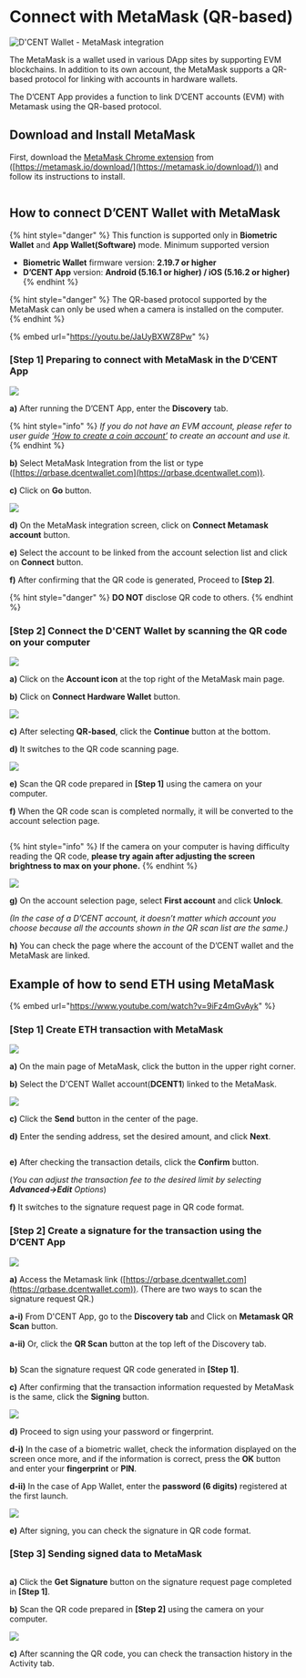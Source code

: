 # Connect with MetaMask (QR-based)

![D'CENT Wallet - MetaMask integration](<../.gitbook/assets/image (255).png>)

The MetaMask is a wallet used in various DApp sites by supporting EVM blockchains. In addition to its own account, the MetaMask supports a QR-based protocol for linking with accounts in hardware wallets.

The D’CENT App provides a function to link D’CENT accounts (EVM) with Metamask using the QR-based protocol.

## Download and Install MetaMask

First, download the [MetaMask Chrome extension](https://metamask.io/download/) from ([https://metamask.io/download/](https://metamask.io/download/)) and follow its instructions to install.

<img src="../.gitbook/assets/image (246).png" alt="" data-size="original">

## How to connect D’CENT Wallet with MetaMask

{% hint style="danger" %}
This function is supported only in **Biometric Wallet** and **App Wallet(Software)** mode. Minimum supported version

* **Biometric Wallet** firmware version: **2.19.7 or higher**
* **D’CENT App** version: **Android (5.16.1 or higher) / iOS (5.16.2 or higher)**&#x20;
{% endhint %}

{% hint style="danger" %}
The QR-based protocol supported by the MetaMask can only be used when a camera is installed on the computer.
{% endhint %}

{% embed url="https://youtu.be/JaUyBXWZ8Pw" %}

### \[Step 1] Preparing to connect with MetaMask in the D’CENT App

![](<../.gitbook/assets/image (247).png>)



**a)** After running the D’CENT App, enter the **Discovery** tab.

{% hint style="info" %}
_If you do not have an EVM account, please refer to user guide_ [_‘How to create a coin account’_](https://userguide.dcentwallet.com/mobile-app/create-account) _to create an account and use it._
{% endhint %}

**b)** Select MetaMask Integration from the list or type ([https://qrbase.dcentwallet.com](https://qrbase.dcentwallet.com)).

**c)** Click on **Go** button.

![](<../.gitbook/assets/image (243).png>)



**d)** On the MetaMask integration screen, click on **Connect Metamask account** button.

**e)** Select the account to be linked from the account selection list and click on **Connect** button.

**f)** After confirming that the QR code is generated, Proceed to **\[Step 2]**.

{% hint style="danger" %}
**DO NOT** disclose QR code to others.
{% endhint %}

### \[Step 2] Connect the D'CENT Wallet by scanning the QR code on your computer

![](<../.gitbook/assets/image (248).png>)

**a)** Click on the **Account icon** at the top right of the MetaMask main page.

**b)** Click on **Connect Hardware Wallet** button.

![](<../.gitbook/assets/image (242).png>)

**c)** After selecting **QR-based**, click the **Continue** button at the bottom.

**d)** It switches to the QR code scanning page.

![](<../.gitbook/assets/image (244).png>)

**e)** Scan the QR code prepared in **\[Step 1]** using the camera on your computer.

**f)** When the QR code scan is completed normally, it will be converted to the account selection page.

<figure><img src="../.gitbook/assets/그림5 (3) (1).png" alt=""><figcaption></figcaption></figure>

{% hint style="info" %}
If the camera on your computer is having difficulty reading the QR code, **please try again after adjusting the screen brightness to max on your phone.**
{% endhint %}



![](<../.gitbook/assets/image (257).png>)

**g)** On the account selection page, select **First account** and click **Unlock**.

_(In the case of a D’CENT account, it doesn’t matter which account you choose because all the accounts shown in the QR scan list are the same.)_

**h)** You can check the page where the account of the D’CENT wallet and the MetaMask are linked.

## Example of how to send ETH using MetaMask

{% embed url="https://www.youtube.com/watch?v=9iFz4mGvAyk" %}

### \[Step 1] Create ETH transaction with MetaMask

![](<../.gitbook/assets/image (251).png>)

**a)** On the main page of MetaMask, click the button in the upper right corner.

**b)** Select the D'CENT Wallet account(**DCENT1**) linked to the MetaMask.

![](<../.gitbook/assets/그림1 (2).png>)

**c)** Click the **Send** button in the center of the page.

**d)** Enter the sending address, set the desired amount, and click **Next**.

<figure><img src="../.gitbook/assets/그림1 (1) (2).png" alt=""><figcaption></figcaption></figure>

**e)** After checking the transaction details, click the **Confirm** button.

(_You can adjust the transaction fee to the desired limit by selecting **Advanced→Edit** Options_)

**f)** It switches to the signature request page in QR code format.

### \[Step 2] Create a signature for the transaction using the D’CENT App

![](<../.gitbook/assets/image (254).png>)

**a)** Access the Metamask link ([https://qrbase.dcentwallet.com](https://qrbase.dcentwallet.com)). (There are two ways to scan the signature request QR.)

**a-i)** From D'CENT App, go to the **Discovery tab** and Click on **Metamask QR Scan** button.

**a-ii)** Or, click the **QR Scan** button at the top left of the Discovery tab.

<figure><img src="../.gitbook/assets/그림2 (5).png" alt=""><figcaption></figcaption></figure>

**b)** Scan the signature request QR code generated in **\[Step 1]**.

**c)** After confirming that the transaction information requested by MetaMask is the same, click the **Signing** button.

![](<../.gitbook/assets/image (252).png>)



**d)** Proceed to sign using your password or fingerprint.

**d-i)** In the case of a biometric wallet, check the information displayed on the screen once more, and if the information is correct, press the **OK** button and enter your **fingerprint** or **PIN**.

**d-ii)** In the case of App Wallet, enter the **password (6 digits)** registered at the first launch.

![](<../.gitbook/assets/그림3 (1) (2).png>)

**e)** After signing, you can check the signature in QR code format.

### \[Step 3] Sending signed data to MetaMask

<figure><img src="../.gitbook/assets/그림4 (5).png" alt=""><figcaption></figcaption></figure>

**a)** Click the **Get Signature** button on the signature request page completed in **\[Step 1]**.

**b)** Scan the QR code prepared in **\[Step 2]** using the camera on your computer.

![](<../.gitbook/assets/그림4 (2) (1).png>)

**c)** After scanning the QR code, you can check the transaction history in the Activity tab.
